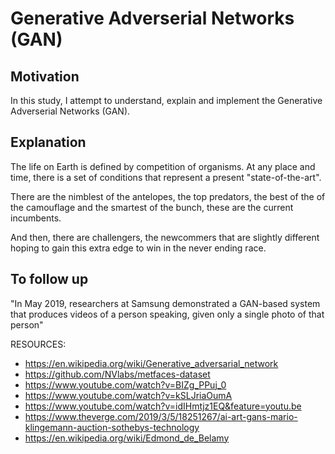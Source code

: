 # Generative Adverserial Networks (GAN)

## Motivation

In this study, I attempt to understand, explain and implement the Generative Adverserial Networks (GAN).

## Explanation

The life on Earth is defined by competition of organisms. At any place and time, there is a set of conditions that represent a present "state-of-the-art". 

There are the nimblest of the antelopes, the top predators, the best of the of the camouflage and the smartest of the bunch, these are the current incumbents. 

And then, there are challengers, the newcommers that are slightly different hoping to gain this extra edge to win in the never ending race.



## To follow up

"In May 2019, researchers at Samsung demonstrated a GAN-based system that produces videos of a person speaking, given only a single photo of that person"



RESOURCES:
- https://en.wikipedia.org/wiki/Generative_adversarial_network
- https://github.com/NVlabs/metfaces-dataset
- https://www.youtube.com/watch?v=BIZg_PPuj_0
- https://www.youtube.com/watch?v=kSLJriaOumA
- https://www.youtube.com/watch?v=idIHmtjz1EQ&feature=youtu.be
- https://www.theverge.com/2019/3/5/18251267/ai-art-gans-mario-klingemann-auction-sothebys-technology
- https://en.wikipedia.org/wiki/Edmond_de_Belamy

